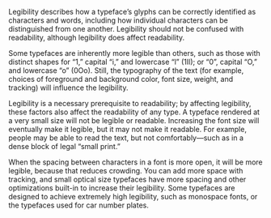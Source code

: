 Legibility describes how a typeface’s glyphs can be correctly identified as characters and words, including how individual characters can be distinguished from one another. Legibility should not be confused with readability, although legibility does affect readability.

Some typefaces are inherently more legible than others, such as those with distinct shapes for “1,” capital “i,” and lowercase “l” (1Il); or “0”, capital “O,” and lowercase “o” (0Oo). Still, the typography of the text (for example, choices of foreground and background color, font size, weight, and tracking) will influence the legibility.

Legibility is a necessary prerequisite to readability; by affecting legibility, these factors also affect the readability of any type. A typeface rendered at a very small size will not be legible or readable. Increasing the font size will eventually make it legible, but it may not make it readable. For example, people may be able to read the text, but not comfortably—such as in a dense block of legal “small print.”

When the spacing between characters in a font is more open, it will be more legible, because that reduces crowding. You can add more space with tracking, and small optical size typefaces have more spacing and other optimizations built-in to increase their legibility. Some typefaces are designed to achieve extremely high legibility, such as monospace fonts, or the typefaces used for car number plates.
